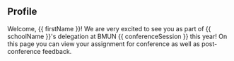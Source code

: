 ## Profile

Welcome, {{ firstName }}! We are very excited to see you as part of {{ schoolName }}'s delegation at BMUN {{ conferenceSession }} this year! On this page you can view your assignment for conference as well as post-conference feedback.
